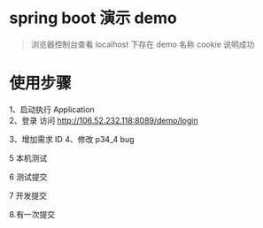 # spring boot 演示 demo

> 浏览器控制台查看 localhost 下存在 demo 名称 cookie 说明成功

# 使用步骤

1、启动执行 Application<br>
2、登录 访问 http://106.52.232.118:8089/demo/login

3、增加需求 ID
4、修改 p34_4 bug

5 本机测试

6 测试提交

7 开发提交

8.有一次提交
